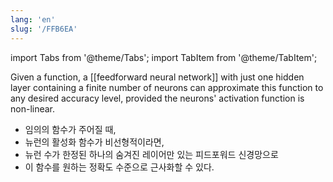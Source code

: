 ```yaml
---
lang: 'en'
slug: '/FFB6EA'
---
```


import Tabs from '@theme/Tabs';
import TabItem from '@theme/TabItem';

<Tabs groupId='lang' queryString>
<TabItem value='en' label='English 🇺🇸' lang='en-US' default>
<div lang='en-US'>

Given a function, a [[feedforward neural network]] with just one hidden layer containing a finite number of neurons can approximate this function to any desired accuracy level, provided the neurons' activation function is non-linear.

</div>
</TabItem>
<TabItem value='ko' label='한국어 🇰🇷' lang='ko-KR'>
<div lang='ko-KR'>

- 임의의 함수가 주어질 때,
- 뉴런의 활성화 함수가 비선형적이라면,
- 뉴런 수가 한정된 하나의 숨겨진 레이어만 있는 피드포워드 신경망으로
- 이 함수를 원하는 정확도 수준으로 근사화할 수 있다.

</div>
</TabItem>
</Tabs>
